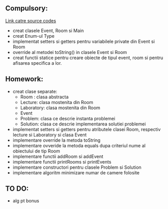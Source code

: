 Compulsory:
-
[Link catre source codes](https://github.com/AnaMitrea/AdvancedProgrammingLabs/tree/main/Laboratory2/Compulsory/src/main/java)
- creat clasele Event, Room si Main
- creat Enum-ul Type
- implementat setters si getters pentru variabilele private din Event si Room
- override al metodei toString() in clasele Event si Room
- creat functii statice pentru creare obiecte de tipul event, room si pentru afisarea specifica a lor.

Homework:
-
- creat clase separate: <br/>
  * Room : clasa abstracta <br/>
  * Lecture: clasa mostenita din Room <br/>
  * Laboratory: clasa mostenita din Room <br/>
  * Event <br/>
  * Problem: clasa ce descrie instanta problemei <br/>
  * Solution: clasa ce descrie implementarea solutiei problemei <br/>
- implementat setters si getters pentru atributele clasei Room, respectiv lecture si Laboratory si clasa Event
- implementare override la metoda toString
- implementare ovveride la metoda equals dupa criteriul nume al obiectului de tip Room
- implementare functii addRoom si addEvent
- implementare functii printRooms si printEvents
- implementare constructori pentru clasele Problem si Solution
- implementare algoritm minimizare numar de camere folosite



TO DO:
- 
- alg pt bonus <br/>
